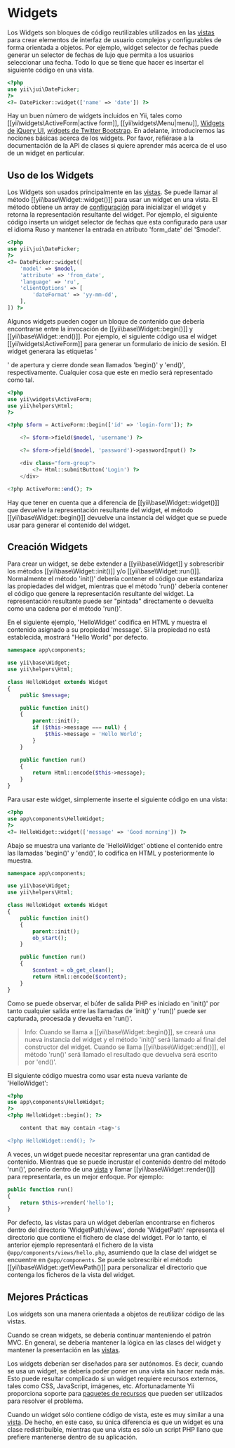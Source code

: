﻿Widgets
=======

Los Widgets son bloques de código reutilizables utilizados en las [vistas](structure-views.md) para crear elementos de interfaz de usuario complejos y configurables de forma orientada a objetos. Por ejemplo, widget selector de fechas puede generar un selector de fechas de lujo que permita a los usuarios seleccionar una fecha. Todo lo que se tiene que hacer es insertar el siguiente código en una vista.

```php
<?php
use yii\jui\DatePicker;
?>
<?= DatePicker::widget(['name' => 'date']) ?>
```

Hay un buen número de widgets incluidos en Yii, tales como [[yii\widgets\ActiveForm|active form]], [[yii\widgets\Menu|menu]], [Widgets de jQuery UI](widget-jui.md), [widgets de Twitter Bootstrap](widget-bootstrap.md). En adelante, introduciremos las nociones básicas acerca de los widgets. Por favor, refiérase a la documentación de la API de clases si quiere aprender más acerca de el uso de un widget en particular.

## Uso de los Widgets <a name="using-widgets"></a>

Los Widgets son usados principalmente en las [vistas](structure-views.md). Se puede llamar al método [[yii\base\Widget::widget()]] para usar un widget en una vista. El método obtiene un array de [configuración](concept-configurations.md) para inicializar el widget y retorna la representación resultante del widget. Por ejemplo, el siguiente código inserta un widget selector de fechas que esta configurado para usar el idioma Ruso y mantener la entrada en atributo 'form_date' del '$model'.

```php
<?php
use yii\jui\DatePicker;
?>
<?= DatePicker::widget([
    'model' => $model,
    'attribute' => 'from_date',
    'language' => 'ru',
    'clientOptions' => [
        'dateFormat' => 'yy-mm-dd',
    ],
]) ?>
```

Algunos widgets pueden coger un bloque de contenido que debería encontrarse entre la invocación de [[yii\base\Widget::begin()]] y [[yii\base\Widget::end()]]. Por ejemplo, el siguiente código usa el widget [[yii\widgets\ActiveForm]] para generar un formulario de inicio de sesión. El widget generara las etiquetas '<form>' de apertura y cierre donde sean llamados 'begin()' y 'end()', respectivamente. Cualquier cosa que este en medio será representado como tal.

```php
<?php
use yii\widgets\ActiveForm;
use yii\helpers\Html;
?>

<?php $form = ActiveForm::begin(['id' => 'login-form']); ?>

    <?= $form->field($model, 'username') ?>

    <?= $form->field($model, 'password')->passwordInput() ?>

    <div class="form-group">
        <?= Html::submitButton('Login') ?>
    </div>

<?php ActiveForm::end(); ?>
```

Hay que tener en cuenta que a diferencia de [[yii\base\Widget::widget()]] que devuelve la representación resultante del widget, el método [[yii\base\Widget::begin()]] devuelve una instancia del widget que se puede usar para generar el contenido del widget.

## Creación Widgets <a name="creating-widgets"></a>

Para crear un widget, se debe extender a [[yii\base\Widget]] y sobrescribir los métodos [[yii\base\Widget::init()]] y/o [[yii\base\Widget::run()]]. Normalmente el método 'init()' debería contener el código que estandariza las propiedades del widget, mientras que el método 'run()' debería contener el código que genere la representación resultante del widget. La representación resultante puede ser "pintada" directamente o devuelta como una cadena por el método 'run()'.

En el siguiente ejemplo, 'HelloWidget' codifica en HTML y muestra el contenido asignado a su propiedad 'message'. Si la propiedad no está establecida, mostrará "Hello World" por defecto.

```php
namespace app\components;

use yii\base\Widget;
use yii\helpers\Html;

class HelloWidget extends Widget
{
    public $message;

    public function init()
    {
        parent::init();
        if ($this->message === null) {
            $this->message = 'Hello World';
        }
    }

    public function run()
    {
        return Html::encode($this->message);
    }
}
```

Para usar este widget, simplemente inserte el siguiente código en una vista:

```php
<?php
use app\components\HelloWidget;
?>
<?= HelloWidget::widget(['message' => 'Good morning']) ?>
```

Abajo se muestra una variante de 'HelloWidget' obtiene el contenido entre las llamadas 'begin()' y 'end()', lo codifica en HTML y posteriormente lo muestra.

```php
namespace app\components;

use yii\base\Widget;
use yii\helpers\Html;

class HelloWidget extends Widget
{
    public function init()
    {
        parent::init();
        ob_start();
    }

    public function run()
    {
        $content = ob_get_clean();
        return Html::encode($content);
    }
}
```

Como se puede observar, el búfer de salida PHP es iniciado en 'init()' por tanto cualquier salida entre las llamadas de 'init()' y 'run()' puede ser capturada, procesada y devuelta en 'run()'.

>Info: Cuando se llama a [[yii\base\Widget::begin()]], se creará una nueva instancia del widget y el método 'init()' será llamado al final del constructor del widget. Cuando se llama [[yii\base\Widget::end()]], el método 'run()' será llamado el resultado que devuelva será escrito por 'end()'.

El siguiente código muestra como usar esta nueva variante de 'HelloWidget':

```php
<?php
use app\components\HelloWidget;
?>
<?php HelloWidget::begin(); ?>

    content that may contain <tag>'s

<?php HelloWidget::end(); ?>
```

A veces, un widget puede necesitar representar una gran cantidad de contenido. Mientras que se puede incrustar el contenido dentro del método 'run()', ponerlo dentro de una [vista](structure-views.md) y llamar [[yii\base\Widget::render()]] para representarla, es un mejor enfoque. Por ejemplo:

```php
public function run()
{
    return $this->render('hello');
}
```

Por defecto, las vistas para un widget deberían encontrarse en ficheros dentro del directorio 'WidgetPath/views', donde 'WidgetPath' representa el directorio que contiene el fichero de clase del widget. Por lo tanto, el anterior ejemplo representará el fichero de la vista `@app/components/views/hello.php`, asumiendo que la clase del widget se encuentre en `@app/components`. Se puede sobrescribir el método [[yii\base\Widget::getViewPath()]] para personalizar el directorio que contenga los ficheros de la vista del widget.

## Mejores Prácticas <a name="best-practices"></a>

Los widgets son una manera orientada a objetos de reutilizar código de las vistas.

Cuando se crean widgets, se debería continuar manteniendo el patrón MVC. En general, se debería mantener la lógica en las clases del widget y mantener la presentación en las [vistas](structure-views.md).

Los widgets deberían ser diseñados para ser autónomos. Es decir, cuando se usa un widget, se debería poder poner en una vista sin hacer nada más. Esto puede resultar complicado si un widget requiere recursos externos, tales como CSS, JavaScript, imágenes, etc. Afortunadamente Yii proporciona soporte para [paquetes de recursos](structure-asset-bundles.md) que pueden ser utilizados para resolver el problema.

Cuando un widget sólo contiene código de vista, este es muy similar a una [vista](structure-views.md). De hecho, en este caso, su única diferencia es que un widget es una clase redistribuible, mientras que una vista es sólo un script PHP llano que prefiere mantenerse dentro de su aplicación.

